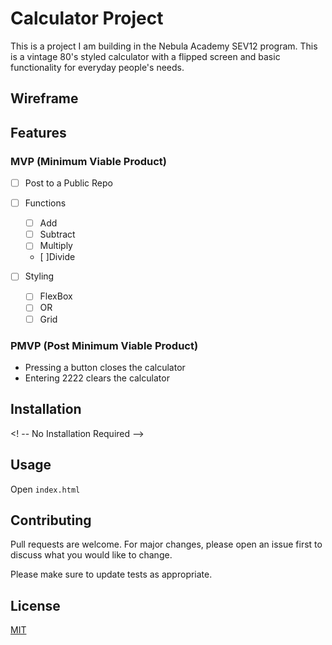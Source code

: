 # Calculator Project

This is a project I am building in the Nebula Academy SEV12 program. This is a vintage 80's styled calculator with a flipped screen and basic functionality for everyday people's needs.

## Wireframe

## Features

### MVP (Minimum Viable Product)

-[ ] Post to a Public Repo

-[ ] Functions
   - [ ] Add
   - [ ] Subtract
   - [ ] Multiply
   - [ ]Divide
-[ ] Styling
   - [ ] FlexBox
   - [ ] OR
   - [ ] Grid

### PMVP (Post Minimum Viable Product)

- Pressing a button closes the calculator
- Entering 2222 clears the calculator

## Installation

<! -- No Installation Required -->

## Usage

Open `index.html`

## Contributing

Pull requests are welcome. For major changes, please open an issue first
to discuss what you would like to change.

Please make sure to update tests as appropriate.

## License

[MIT](https://choosealicense.com/licenses/mit/)
